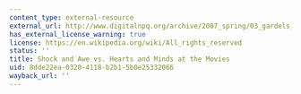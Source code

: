```yaml
---
content_type: external-resource
external_url: http://www.digitalnpq.org/archive/2007_spring/03_gardels_medavoy.html
has_external_license_warning: true
license: https://en.wikipedia.org/wiki/All_rights_reserved
status: ''
title: Shock and Awe vs. Hearts and Minds at the Movies
uid: 8dde22ea-0320-4118-b2b1-5b0e25332066
wayback_url: ''
---
```

